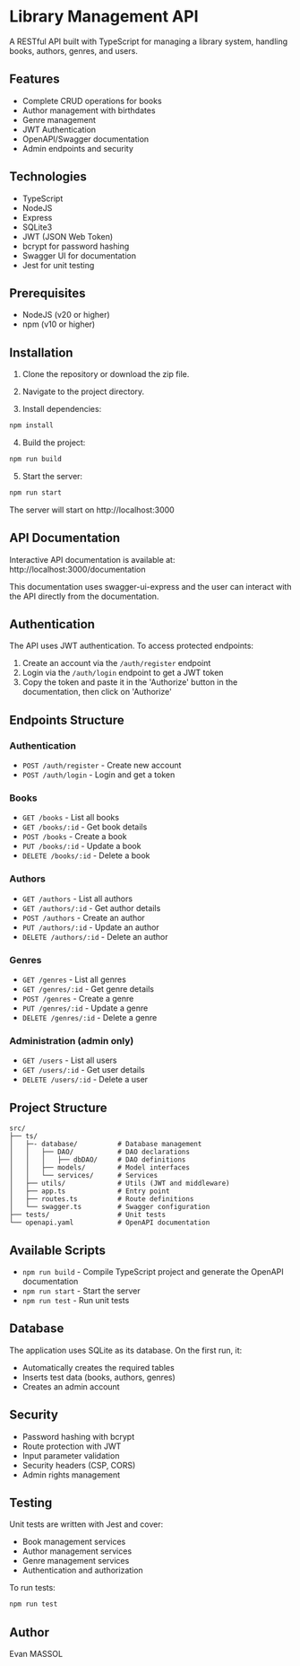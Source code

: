# Library Management API

A RESTful API built with TypeScript for managing a library system, handling books, authors, genres, and users.

## Features

- Complete CRUD operations for books
- Author management with birthdates
- Genre management
- JWT Authentication
- OpenAPI/Swagger documentation
- Admin endpoints and security

## Technologies

- TypeScript
- NodeJS
- Express
- SQLite3
- JWT (JSON Web Token)
- bcrypt for password hashing
- Swagger UI for documentation
- Jest for unit testing

## Prerequisites

- NodeJS (v20 or higher)
- npm (v10 or higher)

## Installation

1. Clone the repository or download the zip file.

2. Navigate to the project directory.

3. Install dependencies:
```bash
npm install
```

4. Build the project:
```bash
npm run build
```

5. Start the server:
```bash
npm run start
```

The server will start on http://localhost:3000

## API Documentation

Interactive API documentation is available at:
http://localhost:3000/documentation

This documentation uses swagger-ui-express and the user can interact with the API directly from the documentation.

## Authentication

The API uses JWT authentication. To access protected endpoints:

1. Create an account via the `/auth/register` endpoint
2. Login via the `/auth/login` endpoint to get a JWT token
3. Copy the token and paste it in the 'Authorize' button in the documentation, then click on 'Authorize'

## Endpoints Structure

### Authentication
- `POST /auth/register` - Create new account
- `POST /auth/login` - Login and get a token

### Books
- `GET /books` - List all books
- `GET /books/:id` - Get book details
- `POST /books` - Create a book
- `PUT /books/:id` - Update a book
- `DELETE /books/:id` - Delete a book

### Authors
- `GET /authors` - List all authors
- `GET /authors/:id` - Get author details
- `POST /authors` - Create an author
- `PUT /authors/:id` - Update an author
- `DELETE /authors/:id` - Delete an author

### Genres
- `GET /genres` - List all genres
- `GET /genres/:id` - Get genre details
- `POST /genres` - Create a genre
- `PUT /genres/:id` - Update a genre
- `DELETE /genres/:id` - Delete a genre

### Administration (admin only)
- `GET /users` - List all users
- `GET /users/:id` - Get user details
- `DELETE /users/:id` - Delete a user

## Project Structure

```
src/
├── ts/
│   ├─- database/          # Database management
│   │   ├── DAO/           # DAO declarations
│   │   │   ├── dbDAO/     # DAO definitions
│   │   ├── models/        # Model interfaces
│   │   └── services/      # Services
│   ├── utils/             # Utils (JWT and middleware)
│   ├── app.ts             # Entry point
│   ├── routes.ts          # Route definitions
│   └── swagger.ts         # Swagger configuration
├── tests/                 # Unit tests
└── openapi.yaml           # OpenAPI documentation
```

## Available Scripts

- `npm run build` - Compile TypeScript project and generate the OpenAPI documentation
- `npm run start` - Start the server
- `npm run test` - Run unit tests

## Database

The application uses SQLite as its database. On the first run, it:
- Automatically creates the required tables
- Inserts test data (books, authors, genres)
- Creates an admin account

## Security

- Password hashing with bcrypt
- Route protection with JWT
- Input parameter validation
- Security headers (CSP, CORS)
- Admin rights management

## Testing

Unit tests are written with Jest and cover:
- Book management services
- Author management services
- Genre management services
- Authentication and authorization

To run tests:
```bash
npm run test
```

## Author

Evan MASSOL